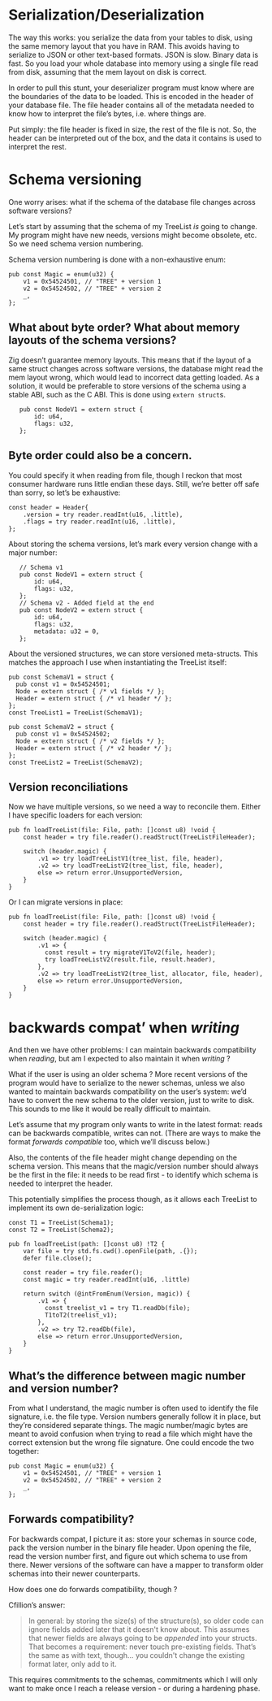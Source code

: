 
# Serialization/Deserialization

The way this works: you serialize the data from your tables to disk, using the same memory layout that you have in RAM. This avoids having to serialize to JSON or other text-based formats. JSON is slow. Binary data is fast.
So you load your whole database into memory using a single file read from disk, assuming that the mem layout on disk is correct. 

In order to pull this stunt, your deserializer program must know where are the boundaries of the data to be loaded. This is encoded in the header of your database file. The file header contains all of the metadata needed to know how to interpret the file’s bytes, i.e. where things are.

Put simply: the file header is fixed in size, the rest of the file is not. So, the header can be interpreted out of the box, and the data it contains is used to interpret the rest.

# Schema versioning 

One worry arises: what if the schema of the database file changes across software versions?

Let’s start by assuming that the schema of my TreeList _is_ going to change. My program might have new needs, versions might become obsolete, etc.
So we need schema version numbering.

Schema version numbering is done with a non-exhaustive enum:
```zig
pub const Magic = enum(u32) {
    v1 = 0x54524501, // "TREE" + version 1
    v2 = 0x54524502, // "TREE" + version 2
    _,
};
```

## What about byte order? What about memory layouts of the schema versions? 
Zig doesn’t guarantee memory layouts. This means that if the layout of a same struct changes across software versions, the database might read the mem layout wrong, which would lead to incorrect data getting loaded. As a solution, it would be preferable to store versions of the schema using a stable ABI, such as the C ABI. This is done using `extern struct`s.
```zig
   pub const NodeV1 = extern struct {
       id: u64,
       flags: u32,
   };
```

## Byte order could also be a concern. 
You could specify it when reading from file, though I reckon that most consumer hardware runs little endian these days. Still, we’re better off safe than sorry, so let’s be exhaustive:
```zig
const header = Header{
    .version = try reader.readInt(u16, .little),
    .flags = try reader.readInt(u16, .little),
};
```

About storing the schema versions, let’s mark every version change with a major number:
```zig
   // Schema v1
   pub const NodeV1 = extern struct {
       id: u64,
       flags: u32,
   };
   // Schema v2 - Added field at the end
   pub const NodeV2 = extern struct {
       id: u64,
       flags: u32,
       metadata: u32 = 0, 
   };
```

About the versioned structures, we can store versioned meta-structs. This matches the approach I use when instantiating the TreeList itself:
```zig
pub const SchemaV1 = struct {
  pub const v1 = 0x54524501;
  Node = extern struct { /* v1 fields */ };
  Header = extern struct { /* v1 header */ };
};
const TreeList1 = TreeList(SchemaV1);

pub const SchemaV2 = struct {
  pub const v1 = 0x54524502;
  Node = extern struct { /* v2 fields */ };
  Header = extern struct { /* v2 header */ };
};
const TreeList2 = TreeList(SchemaV2);
```

## Version reconciliations

Now we have multiple versions, so we need a way to reconcile them.
Either I have specific loaders for each version:
```zig
pub fn loadTreeList(file: File, path: []const u8) !void {
    const header = try file.reader().readStruct(TreeListFileHeader);

    switch (header.magic) {
        .v1 => try loadTreeListV1(tree_list, file, header),
        .v2 => try loadTreeListV2(tree_list, file, header),
        else => return error.UnsupportedVersion,
    }
}
```

Or I can migrate versions in place:
```zig
pub fn loadTreeList(file: File, path: []const u8) !void {
    const header = try file.reader().readStruct(TreeListFileHeader);

    switch (header.magic) {
        .v1 => { 
          const result = try migrateV1ToV2(file, header); 
          try loadTreeListV2(result.file, result.header),
        },
        .v2 => try loadTreeListV2(tree_list, allocator, file, header),
        else => return error.UnsupportedVersion,
    }
}
```

# backwards compat’ when _writing_

And then we have other problems: I can maintain backwards compatibility when _reading_, but am I expected to also maintain it when _writing_ ?

What if the user is using an older schema ? More recent versions of the program would have to serialize to the newer schemas, unless we also wanted to maintain backwards compatibility on the user’s system: we’d have to convert the new schema to the older version, just to write to disk. This sounds to me like it would be really difficult to maintain. 

Let’s assume that my program only wants to write in the latest format: reads can be backwards compatible, writes can not. (There are ways to make the format _forwards compatible_ too, which we’ll discuss below.)

Also, the contents of the file header might change depending on the schema version. This means that the magic/version number should always be the first in the file: it needs to be read first - to identify which schema is needed to interpret the header.

This potentially simplifies the process though, as it allows each TreeList to implement its own de-serialization logic:

```zig
const T1 = TreeList(Schema1);
const T2 = TreeList(Schema2);

pub fn loadTreeList(path: []const u8) !T2 {
    var file = try std.fs.cwd().openFile(path, .{});
    defer file.close();

    const reader = try file.reader();
    const magic = try reader.readInt(u16, .little)

    return switch (@intFromEnum(Version, magic)) {
        .v1 => { 
          const treelist_v1 = try T1.readDb(file);
          T1toT2(treelist_v1); 
        },
        .v2 => try T2.readDb(file),
        else => return error.UnsupportedVersion,
    }
}
```

## What’s the difference between magic number and version number?

From what I understand, the magic number is often used to identify the file signature, i.e. the file type. Version numbers generally follow it in place, but they’re considered separate things. The magic number/magic bytes are meant to avoid confusion when trying to read a file which might have the correct extension but the wrong file signature.
One could encode the two together:
```zig
pub const Magic = enum(u32) {
    v1 = 0x54524501, // "TREE" + version 1
    v2 = 0x54524502, // "TREE" + version 2
    _,
};
```

## Forwards compatibility?

For backwards compat, I picture it as: store your schemas in source code, pack the version number in the binary file header. Upon opening the file, read the version number first, and figure out which schema to use from there. Newer versions of the software can have a mapper to transform older schemas into their newer counterparts.

How does one do forwards compatibility, though ? 

Cfillion’s answer:
> In general: by storing the size(s) of the structure(s), so older code can ignore fields added later that it doesn't know about.
> This assumes that newer fields are always going to be _appended_ into your structs. That becomes a requirement: never touch pre-existing fields. That’s the same as with text, though… you couldn't change the existing format later, only add to it.

This requires commitments to the schemas, commitments which I will only want to make once I reach a release version - or during a hardening phase.
